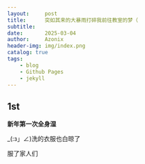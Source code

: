 ```yaml
---
layout:     post
title:      突如其来的大暴雨打碎我前往教室的梦（
subtitle:   
date:       2025-03-04
author:     Azonix
header-img: img/index.png
catalog: true
tags:
    - blog
    - Github Pages
    - jekyll
---
```


## 1st ##
**新年第一次全身湿**

_(:з」∠)洗的衣服也白晾了

服了家人们


